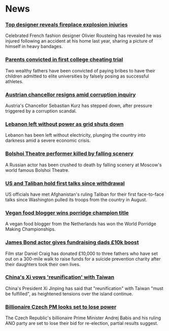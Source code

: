 # News
### [Top designer reveals fireplace explosion injuries](https://www.bbc.com/news/world-europe-58859030)
Celebrated French fashion designer Olivier Rousteing has revealed he was injured following an accident at his home last year, sharing a picture of himself in heavy bandages. 
### [Parents convicted in first college cheating trial](https://www.bbc.com/news/world-us-canada-58852006)
Two wealthy fathers have been convicted of paying bribes to have their children admitted to elite universities by falsely posing as successful athletes. 
### [Austrian chancellor resigns amid corruption inquiry](https://www.bbc.com/news/world-europe-58856796)
Austria's Chancellor Sebastian Kurz has stepped down, after pressure triggered by a corruption scandal.
### [Lebanon left without power as grid shuts down](https://www.bbc.com/news/world-middle-east-58856914)
Lebanon has been left without electricity, plunging the country into darkness amid a severe economic crisis. 
### [Bolshoi Theatre performer killed by falling scenery](https://www.bbc.com/news/world-europe-58859522)
A Russian actor has been crushed to death by falling scenery at Moscow's world famous Bolshoi Theatre. 
### [US and Taliban hold first talks since withdrawal](https://www.bbc.com/news/world-asia-58854984)
US officials have met Afghanistan's ruling Taliban for their first face-to-face talks since Washington pulled its troops from the country in August.
### [Vegan food blogger wins porridge champion title](https://www.bbc.com/news/uk-scotland-58858305)
A vegan food blogger from the Netherlands has won the World Porridge Making Championships. 
### [James Bond actor gives fundraising dads £10k boost](https://www.bbc.com/news/uk-england-cumbria-58829618)
Film star Daniel Craig has donated £10,000 to three fathers who have set out on a 300-mile walk to raise funds for a suicide prevention charity after their daughters took their own lives.
### [China's Xi vows 'reunification' with Taiwan](https://www.bbc.com/news/world-asia-china-58854081)
China's President Xi Jinping has said that "reunification" with Taiwan "must be fulfilled", as heightened tensions over the island continue. 
### [Billionaire Czech PM looks set to lose power](https://www.bbc.com/news/world-europe-58857962)
The Czech Republic's billionaire Prime Minister Andrej Babis and his ruling ANO party are set to lose their bid for re-election, partial results suggest.
